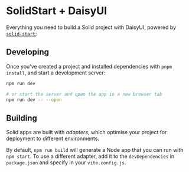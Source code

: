 # SolidStart + DaisyUI

Everything you need to build a Solid project with DaisyUI, powered by [`solid-start`](https://github.com/ryansolid/solid-start/tree/master/packages/solid-start);

## Developing

Once you've created a project and installed dependencies with `pnpm install`, and start a development server:

```bash
npm run dev

# or start the server and open the app in a new browser tab
npm run dev -- --open
```

## Building

Solid apps are built with _adapters_, which optimise your project for deployment to different environments.

By default, `npm run build` will generate a Node app that you can run with `npm start`. To use a different adapter, add it to the `devDependencies` in `package.json` and specify in your `vite.config.js`.